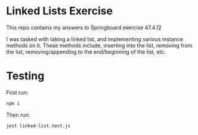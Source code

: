 # Linked Lists Exercise

This repo contains my answers to Springboard exercise 47.4.12

I was tasked with taking a linked list, and implementing various instance methods on it. These methods include, inserting into the list, removing from the list, removing/appending to the end/beginning of the list, etc.

# Testing

First run:

```bash
npm i
```

Then run:

```bash
jest linked-list.test.js
```